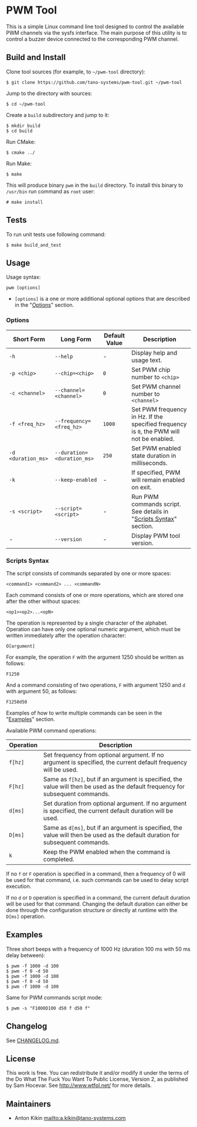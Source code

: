# PWM Tool

This is a simple Linux command line tool designed to control the available PWM channels via the sysfs interface. The main purpose of this utility is to control a buzzer device connected to the corresponding PWM channel.

## Build and Install

Clone tool sources (for example, to `~/pwm-tool` directory):

```shell
$ git clone https://github.com/tano-systems/pwm-tool.git ~/pwm-tool
```

Jump to the directory with sources:

```shell
$ cd ~/pwm-tool
```

Create a `build` subdirectory and jump to it:

```shell
$ mkdir build
$ cd build
```

Run CMake:

```shell
$ cmake ../
```

Run Make:

```shell
$ make
```

This will produce binary `pwm` in the `build` directory. To install this binary to `/usr/bin` run command as `root` user:

```shell
# make install
```

## Tests

To run unit tests use following command:

```shell
$ make build_and_test
```

## Usage

Usage syntax:

```shell
pwm [options]
```

*   `[options]` is a one or more additional optional options that are described in the "[Options](#options)" section.

### Options

| Short Form         | Long Form                  | Default Value | Description                                                  |
| ------------------ | -------------------------- | ------------- | ------------------------------------------------------------ |
| `-h`               | `--help`                   | -             | Display help and usage text.                                 |
| `-p <chip>`        | `--chip=<chip>`            | `0`           | Set PWM chip number to `<chip>`                              |
| `-c <channel>`     | `--channel=<channel>`      | `0`           | Set PWM channel number to `<channel>`                        |
| `-f <freq_hz>`     | `--frequency=<freq_hz>`    | `1000`        | Set PWM frequency in Hz. If the specified frequency is `0`, the PWM will not be enabled. |
| `-d <duration_ms>` | `--duration=<duration_ms>` | `250`         | Set PWM enabled state duration in milliseconds.              |
| `-k`               | `--keep-enabled`           | -             | If specified, PWM will remain enabled on exit.               |
| `-s <script>`      | `--script=<script>`        | -             | Run PWM commands script. See details in "[Scripts Syntax](#scripts-syntax)" section. |
| -                  | `--version`                | -             | Display PWM tool version.                                    |

### Scripts Syntax

The script consists of commands separated by one or more spaces:
```
<command1> <command2> ... <commandN>
```

Each command consists of one or more operations, which are stored one after the other without spaces:
```
<op1><op2>...<opN>
```

The operation is represented by a single character of the alphabet. Operation can have only one optional numeric argument, which must be written immediately after the operation character:
```
O[argument]
```

For example, the operation `F` with the argument 1250 should be written as follows:
```
F1250
```

And a command consisting of two operations, `F` with argument 1250 and `d` with argument 50, as follows:
```
F1250d50
```

Examples of how to write multiple commands can be seen in the "[Examples](#examples)" section.

Available PWM command operations:

| Operation | Description                                                  |
| --------- | ------------------------------------------------------------ |
| `f[hz]`   | Set frequency from optional argument. If no argument is specified, the current default frequency will be used. |
| `F[hz]`   | Same as `f[hz]`, but if an argument is specified, the value will then be used as the default frequency for subsequent commands. |
| `d[ms]`   | Set duration from optional argument. If no argument is specified, the current default duration will be used. |
| `D[ms]`   | Same as `d[ms]`, but if an argument is specified, the value will then be used as the default duration for subsequent commands. |
| `k`       | Keep the PWM enabled when the command is completed.          |

If no `f` or `F` operation is specified in a command, then a frequency of 0 will be used for that command, i.e. such commands can be used to delay script execution.

If no `d` or `D` operation is specified in a command, the current default duration will be used for that command. Changing the default duration can either be done through the configuration structure or directly at runtime with the `D[ms]` operation.


## Examples

Three short beeps with a frequency of 1000 Hz (duration 100 ms with 50 ms delay between):

```shell
$ pwm -f 1000 -d 100
$ pwm -f 0 -d 50
$ pwm -f 1000 -d 100
$ pwm -f 0 -d 50
$ pwm -f 1000 -d 100
```

Same for PWM commands script mode:
```shell
$ pwm -s "F1000D100 d50 f d50 f"
```

## Changelog

See [CHANGELOG.md](CHANGELOG.md).

## License

This work is free. You can redistribute it and/or modify it under the
terms of the Do What The Fuck You Want To Public License, Version 2,
as published by Sam Hocevar. See <http://www.wtfpl.net/> for more details.

## Maintainers

*   Anton Kikin <mailto:a.kikin@tano-systems.com>
